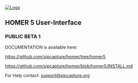 [![Logo](http://sipcapture.org/data/images/sipcapture_header.png)](http://sipcapture.org)

## HOMER 5 User-Interface

### PUBLIC BETA 1

DOCUMENTATION is available here:

https://github.com/sipcapture/homer/tree/homer5

https://github.com/sipcapture/homer/blob/homer5/INSTALL.md

For Help contact: support@sipcapture.org

